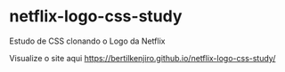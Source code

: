 # netflix-logo-css-study
 Estudo de CSS clonando o Logo da Netflix

Visualize o site aqui
https://bertilkenjiro.github.io/netflix-logo-css-study/
